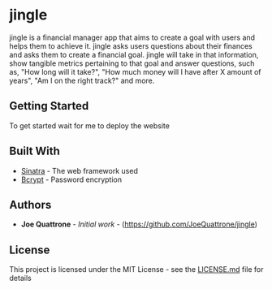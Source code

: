 # jingle

jingle is a financial manager app that aims to create a goal with users and helps them to achieve it. jingle asks users questions about their finances and asks them to create a financial goal. jingle will take in that information, show tangible metrics pertaining to that goal and answer questions, such as, "How long will it take?", "How much money will I have after X amount of years", "Am I on the right track?" and more.

## Getting Started

To get started wait for me to deploy the website

## Built With

* [Sinatra](https://github.com/sinatra/sinatra) - The web framework used
* [Bcrypt](https://github.com/codahale/bcrypt-ruby) - Password encryption


## Authors

* **Joe Quattrone** - *Initial work* - (https://github.com/JoeQuattrone/jingle)

## License

This project is licensed under the MIT License - see the [LICENSE.md](LICENSE.md) file for details
